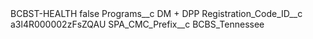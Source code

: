 <?xml version="1.0" encoding="UTF-8"?>
<CustomMetadata xmlns="http://soap.sforce.com/2006/04/metadata" xmlns:xsi="http://www.w3.org/2001/XMLSchema-instance" xmlns:xsd="http://www.w3.org/2001/XMLSchema">
    <label>BCBST-HEALTH</label>
    <protected>false</protected>
    <values>
        <field>Programs__c</field>
        <value xsi:type="xsd:string">DM + DPP</value>
    </values>
    <values>
        <field>Registration_Code_ID__c</field>
        <value xsi:type="xsd:string">a3l4R000002zFsZQAU</value>
    </values>
    <values>
        <field>SPA_CMC_Prefix__c</field>
        <value xsi:type="xsd:string">BCBS_Tennessee</value>
    </values>
</CustomMetadata>
